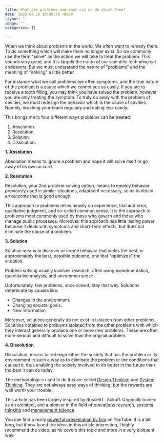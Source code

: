 ```yaml
---
title: What are problems and what can we do about them?
date: 2018-08-16 10:06:38 +0000
layout: ''
image: ''
categories: []

---
```

When we think about problems in the world. We often want to remedy them. To do something which will make them no longer exist. So we commonly use the term "solve" as the action we will take to treat the problem. This sounds very good, and it is largely the motto of our scientific technological endeavors. But we must understand the nature of "problems" and the meaning of "solving" a little better.

For instance what we call problems are often symptoms, and the true nature of the problem is a cause which we cannot see as easily. If you are to receive a tooth filling, you may think you have solved the problem, however you are only treating the symptom. To truly do away with the problem of cavities, we must redesign the behavior which is the cause of cavities. Namely, brushing your teach regularly and eating less candy.

This brings me to four different ways problems can be treated:

1. Absolution.
2. Resolution.
3. Solution.
4. Dissolution.

**1. Absolution**

Absolution means to ignore a problem and hope it will solve itself or go away of its own accord.

**2. Resolution**

Resolution, your 2nd problem solving option, means to  employ behavior previously used in similar situations, adapted if  necessary, so as to obtain an outcome that is good enough.

This approach to problems relies heavily on experience, trial and  error, qualitative judgment, and so-called common sense. It is the  approach to problems most commonly used by those who govern and those  who manage public processes. Moreover, this approach has little lasting  power because it deals with symptoms and short-term effects, but does  not eliminate the cause of a problem.

**3. Solution**

Solution means to  discover or create behavior that yields the best, or approximately the  best, possible outcome, one that "optimizes" the situation.

Problem solving usually involves research, often using experimentation, quantitative analysis, and uncommon sense.

Unfortunately, few problems, once solved, stay that way. Solutions deteriorate by causes like:

* Changes in the environment.
* Changing societal goals.
* New information.

Moreover, solutions generally do not exist in isolation from  other problems. Solutions obtained to problems isolated from the other  problems with which they interact generally produce one or more new  problems. These are often more serious and difficult to solve than the  original problem.

**4. Dissolution**

Dissolution, means to  redesign either the society that has the problem or its environment in  such a way as to eliminate the problem or the conditions that caused it,  thus enabling the society involved to do better in the future than the  best it can do today.

The methodologies used to do this are called [Design Thinking](https://en.wikipedia.org/wiki/Design_thinking "Design Thinking on Wikipedia") and [System Thinking](https://en.wikipedia.org/wiki/Systems_theory "Systems Theory on Wikipedia"). They are not always easy ways of thinking, but the rewards are well worth your trouble!

This article has been largely inspired by Russell L. Ackoff. Originally trained as an architect, and a pioneer in the field of [operations research](https://en.wikipedia.org/wiki/Operations_research "Operations research"), [systems thinking](https://en.wikipedia.org/wiki/Systems_thinking "Systems thinking") and [management science](https://en.wikipedia.org/wiki/Management_science "Management science").

You can find a really [powerful presentation by him](https://www.youtube.com/watch?v=EbLh7rZ3rhU "Russel Ackoff on Youtube") on YouTube. It is a bit long, but if you found the ideas in this article interesting, I highly recommend the video, as he covers this topic and more in a very eloquent way.